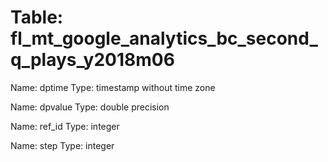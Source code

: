 Table: fl_mt_google_analytics_bc_second_q_plays_y2018m06
========================================================

Name: dptime
Type: timestamp without time zone

Name: dpvalue
Type: double precision

Name: ref_id
Type: integer

Name: step
Type: integer

